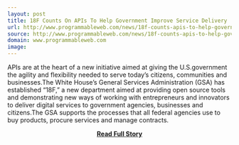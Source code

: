 ```yaml
---
layout: post
title: 18F Counts On APIs To Help Government Improve Service Delivery | Progr 
url: http://www.programmableweb.com/news/18f-counts-apis-to-help-government-improve-service-delivery/2014/04/04
source: http://www.programmableweb.com/news/18f-counts-apis-to-help-government-improve-service-delivery/2014/04/04
domain: www.programmableweb.com
image: 
---
```


<p>APIs are at the heart of a new initiative aimed at giving the U.S.government the agility and flexibility needed to serve today’s citizens, communities and businesses.The White House’s General Services Administration (GSA) has established “18F,” a new department aimed at providing open source tools and demonstrating new ways of working with entrepreneurs and innovators to deliver digital services to government agencies, businesses and citizens.The GSA supports the processes that all federal agencies use to buy products, procure services and manage contracts.</p>
<center><p><a href="http://www.programmableweb.com/news/18f-counts-apis-to-help-government-improve-service-delivery/2014/04/04" style='padding:25px; font-sze:18px; font-weight: bold;'>Read Full Story</a></p></center>
